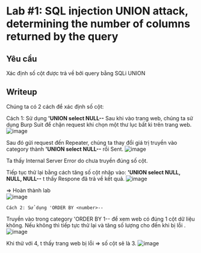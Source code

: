 
# Lab #1: SQL injection UNION attack, determining the number of columns returned by the query

## Yêu cầu 
  Xác định số cột được trả về bởi query bằng SQLi UNION

## Writeup
  Chúng ta có 2 cách để xác định số cột:
  
  Cách 1: Sử dụng **'UNION select NULL--**
Sau khi vào trang web, chúng ta sử dụng Burp Suit để chặn request khi chọn một thư lục bất kì trên trang web. 
![image](https://user-images.githubusercontent.com/72268643/141676724-b888ce58-fdff-4f3b-9f98-9adb3f6155eb.png)
    
Sau đó gửi request đến Repeater, chúng ta thay đổi giá trị truyền vào category thành **'UNION select NULL--** rồi Sent. 
 ![image](https://user-images.githubusercontent.com/72268643/141677691-3c39a161-2dbe-4bbd-81d6-96fa7e8db870.png)

Ta thấy Internal Server Error do chưa truyền đúng số cột.
    
Tiếp tục thử lại bằng cách tăng số cột nhập vào: **'UNION select NULL, NULL, NULL--** t thấy Respone đã trả về kết quả.
![image](https://user-images.githubusercontent.com/72268643/141677064-988aefe2-d35c-4152-ae8c-bd565799c9ab.png)
    
=> Hoàn thành lab  
![image](https://user-images.githubusercontent.com/72268643/141677446-b11a0f6f-46ee-4bff-9098-32ba1ff84edb.png)

    Cách 2: Sử dụng 'ORDER BY <number>--
Truyền vào trong category 'ORDER BY 1-- để xem web có đúng 1 cột dữ liệu không. Nếu không thì tiếp tực thử lại và tăng số lượng cho đến khi bị lỗi .
![image](https://user-images.githubusercontent.com/72268643/141677291-0bf0022d-2c0b-4b84-b6cb-a2650d15f943.png)

Khi thử với 4, t thấy trang web bị lỗi => số cột sẽ là 3.
![image](https://user-images.githubusercontent.com/72268643/141677311-d24ad497-cf2a-4201-a039-b3dc5bdd503e.png)
  
  


    
